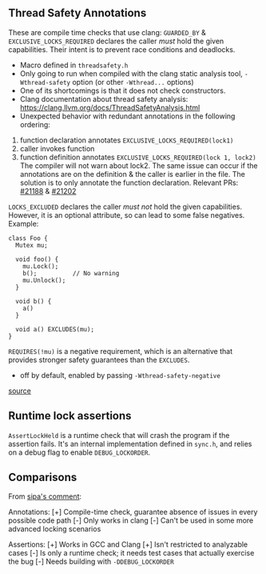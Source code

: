 ## Thread Safety Annotations
These are compile time checks that use clang:
`GUARDED_BY` & `EXCLUSIVE_LOCKS_REQUIRED` declares the caller _must_ hold the
given capabilities. Their intent is to prevent race conditions and deadlocks.

- Macro defined in `threadsafety.h`
- Only going to run when compiled with the clang static analysis tool,
  `-Wthread-safety` option (or other `-Wthread...` options)
- One of its shortcomings is that it does not check constructors.
- Clang documentation about thread safety analysis:
  https://clang.llvm.org/docs/ThreadSafetyAnalysis.html
- Unexpected behavior with redundant annotations in the following ordering:
1. function declaration annotates `EXCLUSIVE_LOCKS_REQUIRED(lock1)`
2. caller invokes function
3. function definition annotates `EXCLUSIVE_LOCKS_REQUIRED(lock 1, lock2)`
The compiler will not warn about lock2.
The same issue can occur if the annotations are on the definition & the caller
is earlier in the file.
The solution is to only annotate the function declaration.
Relevant PRs: [#21188](https://github.com/bitcoin/bitcoin/pull/21188) &
[#21202](https://github.com/bitcoin/bitcoin/pull/21202)

`LOCKS_EXCLUDED` declares the caller _must not_ hold the given capabilities.
However, it is an optional attribute, so can lead to some false negatives.
Example:
```
class Foo {
  Mutex mu;

  void foo() {
    mu.Lock();
    b();          // No warning
    mu.Unlock();
  }

  void b() {
    a()
  }

  void a() EXCLUDES(mu);
}
```

`REQUIRES(!mu)` is a negative requirement, which is an alternative that provides stronger safety
guarantees than the `EXCLUDES`.
- off by default, enabled by passing `-Wthread-safety-negative`

[source](https://clang.llvm.org/docs/ThreadSafetyAnalysis.html#negative)

## Runtime lock assertions
`AssertLockHeld` is a runtime check that will crash the program if the
assertion fails. It's an internal implementation defined in `sync.h`, and
relies on a debug flag to enable `DEBUG_LOCKORDER`.

## Comparisons
From [sipa's comment](https://github.com/bitcoin/bitcoin/pull/18861#discussion_r425439519):

Annotations:
[+] Compile-time check, guarantee absence of issues in every possible code path
[-] Only works in clang
[-] Can't be used in some more advanced locking scenarios

Assertions:
[+] Works in GCC and Clang
[+] Isn't restricted to analyzable cases
[-] Is only a runtime check; it needs test cases that actually exercise the bug
[-] Needs building with `-DDEBUG_LOCKORDER`

